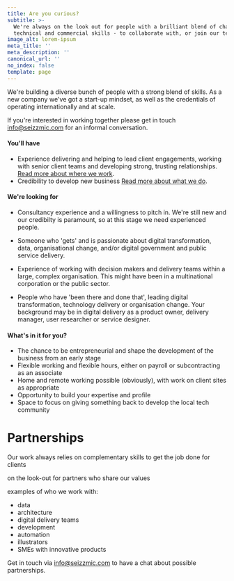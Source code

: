 ```yaml
---
title: Are you curious?
subtitle: >-
  We're always on the look out for people with a brilliant blend of change,
  technical and commercial skills - to collaborate with, or join our team
image_alt: lorem-ipsum
meta_title: ''
meta_description: ''
canonical_url: ''
no_index: false
template: page
---
```

We're building a diverse bunch of people with a strong blend of skills. As a new company we've got a start-up mindset, as well as the credentials of operating internationally and at scale.  

If you're interested in working together please get in touch [info@seizzmic.com](mailto:info@seizzmic.com) for an informal conversation.

#### You'll have

- Experience delivering and helping to lead client engagements, working with senior client teams and developing strong, trusting relationships. [Read more about where we work](/where-we-work).
- Credibility to develop new business [Read more about what we do](/what-we-do).

#### We're looking for

- Consultancy experience and a willingness to pitch in. We're still new and our credibilty is paramount, so at this stage we need experienced people.

- Someone who 'gets' and is passionate about digital transformation, data, organisational change, and/or digital government and public service delivery.

- Experience of working with decision makers and delivery teams within a large, complex organisation. This might have been in a multinational corporation or the public sector.

-  People who have 'been there and done that', leading digital transformation, technology delivery or organisation change. Your background may be in digital delivery as a product owner, delivery manager, user researcher or service designer.

#### What's in it for you?

- The chance to be entrepreneurial and shape the development of the business from an early stage
- Flexible working and flexible hours, either on payroll or subcontracting as an associate
- Home and remote working possible (obviously), with work on client sites as appropriate
- Opportunity to build your expertise and profile
- Space to focus on giving something back to develop the local tech community

# Partnerships

Our work always relies on complementary skills to get the job done for clients

on the look-out for partners who share our values

examples of who we work with:
- data
- architecture
- digital delivery teams
- development
- automation
- illustrators
- SMEs with innovative products

Get in touch via [info@seizzmic.com](mailto:info@seizzmic.com) to have a chat about possible partnerships.